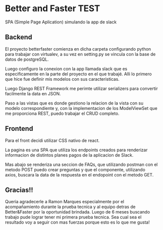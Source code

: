 


# Better and Faster TEST

SPA (Simple Page Aplication) simulando la app de slack 

## Backend

El proyecto betterfaster comienza en dicha carpeta configurando python para trabajar con virtualev, a su vez en setting.py se vincula con la base de datos de postgreSQL. 

Luego configuro la conexion con la app llamada slack que es especificamente en la parte del proyecto en el que trabajé. 
Alli lo primero que hice fue definir mis modelos con sus caracteristicas.

Luego Django REST Framework me perimte utilizar serializers para convertir facilmente la data en JSON.

Paso a las vistas que es donde gestiono la relacion de la vista con su modelo correspondiente y, con la implementacion de los ModelViewSet que me proporciona REST, puedo trabajar el CRUD completo.

## Frontend

Para el front decidi utilizar CSS nativo de react. 

La pagina es una SPA que utiliza los endpoints creados para renderizar informacion de distintos planes pagos de la aplicacion de Slack.

Mas abajo se renderiza una seccion de FAQs, que utilizando postman con el metodo POST puedo crear preguntas y que el componente, utilizando axios, buscara la data de la respuesta en el endopoint con el metodo GET.

## Gracias!!

Queria agradecerle a Ramon Marques especialmente por el acompañamiento durante la prueba tecnica y al equipo detras de Better&Faster por la oportunidad brindada. Luego de 6 meses buscando trabajo pude lograr tener mi primera prueba tecnica. Sea cual sea el resultado voy a seguir con mas fuerzas porque esto es lo que me gusta!
